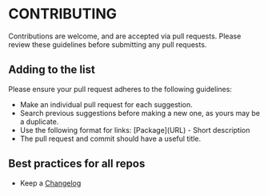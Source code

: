# CONTRIBUTING

Contributions are welcome, and are accepted via pull requests. Please review these guidelines before submitting any pull requests.

## Adding to the list

Please ensure your pull request adheres to the following guidelines:

- Make an individual pull request for each suggestion.
- Search previous suggestions before making a new one, as yours may be a duplicate.
- Use the following format for links: \[Package\]\(URL\) - Short description
- The pull request and commit should have a useful title.

## Best practices for all repos

- Keep a [Changelog](http://keepachangelog.com/)
